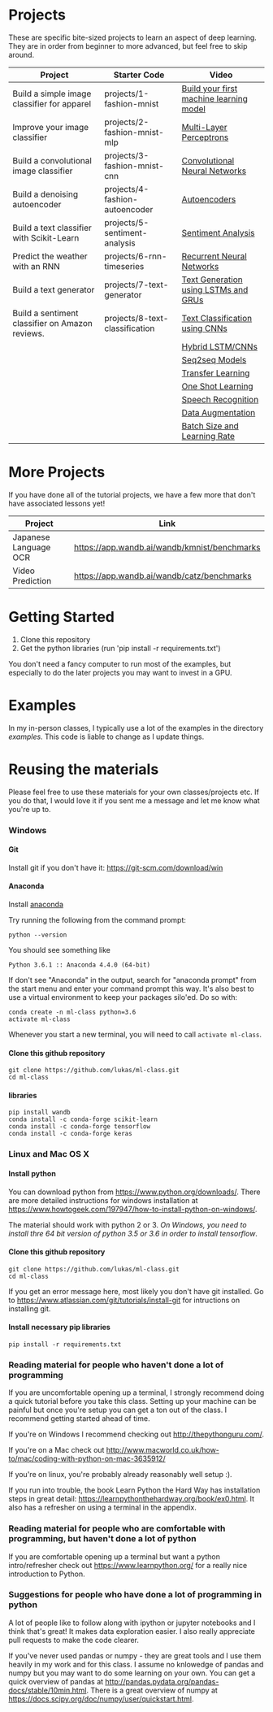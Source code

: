 # Projects

These are specific bite-sized projects to learn an aspect of deep learning.  They are in order from beginner to more advanced, but feel free to skip around.

| Project | Starter Code | Video |
| ----- | ------- | ----- |
| Build a simple image classifier for apparel | projects/1-fashion-mnist| [Build your first machine learning model](https://www.youtube.com/watch?v=CbXj7091OWA) | 
| Improve your image classifier | projects/2-fashion-mnist-mlp | [Multi-Layer Perceptrons](https://www.youtube.com/watch?v=GVKDa5hxUZE) | 
| Build a convolutional image classifier | projects/3-fashion-mnist-cnn | [Convolutional Neural Networks](https://www.youtube.com/watch?v=wzy8jI-duEQ) | 
| Build a denoising autoencoder | projects/4-fashion-autoencoder | [Autoencoders](https://www.youtube.com/watch?v=6maH8Lh3pK4) | 
| Build a text classifier with Scikit-Learn | projects/5-sentiment-analysis | [Sentiment Analysis](https://www.youtube.com/watch?v=qoyp8pBtCZ0) | 
| Predict the weather with an RNN | projects/6-rnn-timeseries | [Recurrent Neural Networks](https://www.youtube.com/watch?v=8lbGjKhrJOo) | 
| Build a text generator | projects/7-text-generator | [Text Generation using LSTMs and GRUs](https://www.youtube.com/watch?v=4F69m3krMHw) |
| Build a sentiment classifier on Amazon reviews. | projects/8-text-classification | [Text Classification using CNNs](https://www.youtube.com/watch?v=8YsZXTpFRO0) |
||| [Hybrid LSTM/CNNs](https://www.youtube.com/watch?v=NysY9FN9Uac) |
||| [Seq2seq Models](https://www.youtube.com/watch?v=MqugtGD605k) |
||| [Transfer Learning](https://www.youtube.com/watch?v=vbhEnEbj3JM) |
||| [One Shot Learning](https://www.youtube.com/watch?v=H4MPIWX6ftE) |
||| [Speech Recognition](https://www.youtube.com/watch?v=Qf4YJcHXtcY) |
||| [Data Augmentation](https://www.youtube.com/watch?v=yYqAvlkRwUQ) |
||| [Batch Size and Learning Rate](https://www.youtube.com/watch?v=ZBVwnoVIvZk) |

# More Projects

If you have done all of the tutorial projects, we have a few more that don't have associated lessons yet!

| Project | Link |
| ------- | ---- |
|Japanese Language OCR | https://app.wandb.ai/wandb/kmnist/benchmarks |
|Video Prediction | https://app.wandb.ai/wandb/catz/benchmarks |


# Getting Started

1. Clone this repository
2. Get the python libraries (run 'pip install -r requirements.txt')

You don't need a fancy computer to run most of the examples, but especially to do the later projects you may want to invest in a GPU.

# Examples

In my in-person classes, I typically use a lot of the examples in the directory *examples*.  This code is liable to change as I update things.

# Reusing the materials

Please feel free to use these materials for your own classes/projects etc.  If you do that, I would love it if you sent me a message and let me know what you're up to.

### Windows

#### Git

Install git if you don't have it: https://git-scm.com/download/win

#### Anaconda

Install [anaconda](https://repo.continuum.io/archive/Anaconda3-4.4.0-Windows-x86_64.exe)

Try running the following from the command prompt:

```
python --version
```

You should see something like

```
Python 3.6.1 :: Anaconda 4.4.0 (64-bit)
```

If don't see "Anaconda" in the output, search for "anaconda prompt" from the start menu and enter your command prompt this way.   It's also best to use a virtual environment to keep your packages silo'ed.  Do so with:

```
conda create -n ml-class python=3.6
activate ml-class
```

Whenever you start a new terminal, you will need to call `activate ml-class`.

#### Clone this github repository
```
git clone https://github.com/lukas/ml-class.git
cd ml-class
```

#### libraries

```
pip install wandb
conda install -c conda-forge scikit-learn
conda install -c conda-forge tensorflow
conda install -c conda-forge keras
```

### Linux and Mac OS X
#### Install python

You can download python from https://www.python.org/downloads/.  There are more detailed instructions for windows installation at https://www.howtogeek.com/197947/how-to-install-python-on-windows/.  

The material should work with python 2 or 3.  *On Windows, you need to install thre 64 bit version of python 3.5 or 3.6 in order to install tensorflow*.

#### Clone this github repository
```
git clone https://github.com/lukas/ml-class.git
cd ml-class
```

If you get an error message here, most likely you don't have git installed.  Go to https://www.atlassian.com/git/tutorials/install-git for intructions on installing git.

#### Install necessary pip libraries
```
pip install -r requirements.txt
```


### Reading material for people who haven't done a lot of programming

If you are uncomfortable opening up a terminal, I strongly recommend doing a quick tutorial before you take this class.  Setting up your machine can be painful but once you're setup you can get a ton out of the class.  I recommend getting started ahead of time.

If you're on Windows I recommend checking out http://thepythonguru.com/.

If you're on a Mac check out http://www.macworld.co.uk/how-to/mac/coding-with-python-on-mac-3635912/

If you're on linux, you're probably already reasonably well setup :).

If you run into trouble, the book Learn Python the Hard Way has installation steps in great detail: https://learnpythonthehardway.org/book/ex0.html.  It also has a refresher on using a terminal in the appendix.

### Reading material for people who are comfortable with programming, but haven't done a lot of python

If you are comfortable opening up a terminal but want a python intro/refresher check out https://www.learnpython.org/ for a really nice introduction to Python.

### Suggestions for people who have done a lot of programming in python

A lot of people like to follow along with ipython or jupyter notebooks and I think that's great!  It makes data exploration easier.  I also really appreciate pull requests to make the code clearer.

If you've never used pandas or numpy - they are great tools and I use them heavily in my work and for this class.  I assume no knlowedge of pandas and numpy but you may want to do some learning on your own.  You can get a quick overview of pandas at http://pandas.pydata.org/pandas-docs/stable/10min.html.  There is a great overview of numpy at https://docs.scipy.org/doc/numpy/user/quickstart.html.



